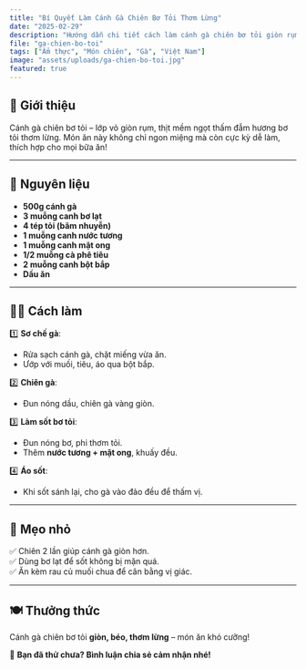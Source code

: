```yaml
---
title: "Bí Quyết Làm Cánh Gà Chiên Bơ Tỏi Thơm Lừng"
date: "2025-02-29"
description: "Hướng dẫn chi tiết cách làm cánh gà chiên bơ tỏi giòn rụm, thấm đẫm hương vị béo ngậy và thơm lừng."
file: "ga-chien-bo-toi"
tags: ["Ẩm thực", "Món chiên", "Gà", "Việt Nam"]
image: "assets/uploads/ga-chien-bo-toi.jpg"
featured: true
---
```


## 🧄 Giới thiệu  
Cánh gà chiên bơ tỏi – lớp vỏ giòn rụm, thịt mềm ngọt thấm đẫm hương bơ tỏi thơm lừng. Món ăn này không chỉ ngon miệng mà còn cực kỳ dễ làm, thích hợp cho mọi bữa ăn!

---

## 🛒 Nguyên liệu  
- **500g cánh gà**  
- **3 muỗng canh bơ lạt**  
- **4 tép tỏi (băm nhuyễn)**  
- **1 muỗng canh nước tương**  
- **1 muỗng canh mật ong**  
- **1/2 muỗng cà phê tiêu**  
- **2 muỗng canh bột bắp**  
- **Dầu ăn**

---

## 👩‍🍳 Cách làm  

1️⃣ **Sơ chế gà**:  
- Rửa sạch cánh gà, chặt miếng vừa ăn.  
- Ướp với muối, tiêu, áo qua bột bắp.  

2️⃣ **Chiên gà**:  
- Đun nóng dầu, chiên gà vàng giòn.  

3️⃣ **Làm sốt bơ tỏi**:  
- Đun nóng bơ, phi thơm tỏi.  
- Thêm **nước tương + mật ong**, khuấy đều.  

4️⃣ **Áo sốt**:  
- Khi sốt sánh lại, cho gà vào đảo đều để thấm vị.  

---

## 🌟 Mẹo nhỏ  
✅ Chiên 2 lần giúp cánh gà giòn hơn.  
✅ Dùng bơ lạt để sốt không bị mặn quá.  
✅ Ăn kèm rau củ muối chua để cân bằng vị giác.  

---

## 🍽 Thưởng thức  
Cánh gà chiên bơ tỏi **giòn, béo, thơm lừng** – món ăn khó cưỡng!

📌 **Bạn đã thử chưa? Bình luận chia sẻ cảm nhận nhé!**